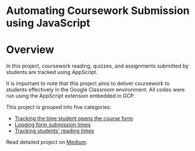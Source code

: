 # Automating Coursework Submission using JavaScript

# Overview
In this project, coursework reading, quizzes, and assignments submitted by students are tracked using AppScript.

It is important to note that this project aims to deliver coursework to students effectively in the Google Classroom
environment. All codes were run using the AppScript extension embedded in GCP.

This project is grouped into five categories:
- [Tracking the time student opens the course form](https://github.com/temidataspot/Coursework_Scripting/blob/main/Tracking%20Form%20Opening%20and%20Submission%20TImes.md)
- [Logging form submission times](https://github.com/temidataspot/Coursework_Scripting/blob/main/Tracking%20Form%20Opening%20and%20Submission%20TImes.md)
- [Tracking students' reading times](https://github.com/temidataspot/Coursework_Scripting/blob/main/Reading%20Time%20Tracker.md)

Read detailed project on [Medium](https://medium.com/@temiloluwa.jokotola/automating-coursework-submission-using-javascript-68d766c70333).

